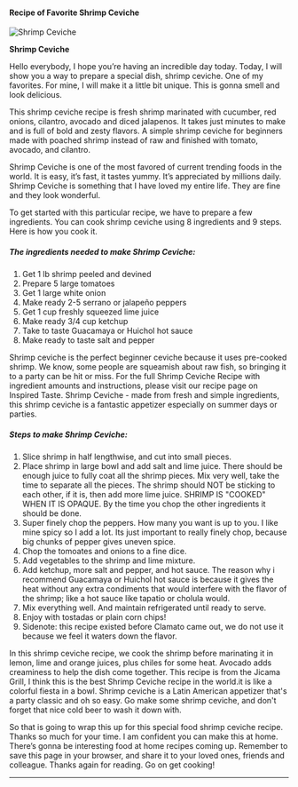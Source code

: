             

#### Recipe of Favorite Shrimp Ceviche

![Shrimp Ceviche](https://img-global.cpcdn.com/recipes/6fd92a689f8a2a95/751x532cq70/shrimp-ceviche-recipe-main-photo.jpg)

**Shrimp Ceviche**

Hello everybody, I hope you’re having an incredible day today. Today, I will show you a way to prepare a special dish, shrimp ceviche. One of my favorites. For mine, I will make it a little bit unique. This is gonna smell and look delicious.

This shrimp ceviche recipe is fresh shrimp marinated with cucumber, red onions, cilantro, avocado and diced jalapenos. It takes just minutes to make and is full of bold and zesty flavors. A simple shrimp ceviche for beginners made with poached shrimp instead of raw and finished with tomato, avocado, and cilantro.

Shrimp Ceviche is one of the most favored of current trending foods in the world. It is easy, it’s fast, it tastes yummy. It’s appreciated by millions daily. Shrimp Ceviche is something that I have loved my entire life. They are fine and they look wonderful.

To get started with this particular recipe, we have to prepare a few ingredients. You can cook shrimp ceviche using 8 ingredients and 9 steps. Here is how you cook it.

##### The ingredients needed to make Shrimp Ceviche:

1.  Get 1 lb shrimp peeled and devined
2.  Prepare 5 large tomatoes
3.  Get 1 large white onion
4.  Make ready 2-5 serrano or jalapeño peppers
5.  Get 1 cup freshly squeezed lime juice
6.  Make ready 3/4 cup ketchup
7.  Take to taste Guacamaya or Huichol hot sauce
8.  Make ready to taste salt and pepper

Shrimp ceviche is the perfect beginner ceviche because it uses pre-cooked shrimp. We know, some people are squeamish about raw fish, so bringing it to a party can be hit or miss. For the full Shrimp Ceviche Recipe with ingredient amounts and instructions, please visit our recipe page on Inspired Taste. Shrimp Ceviche - made from fresh and simple ingredients, this shrimp ceviche is a fantastic appetizer especially on summer days or parties.

##### Steps to make Shrimp Ceviche:

1.  Slice shrimp in half lengthwise, and cut into small pieces.
2.  Place shrimp in large bowl and add salt and lime juice. There should be enough juice to fully coat all the shrimp pieces. Mix very well, take the time to separate all the pieces. The shrimp should NOT be sticking to each other, if it is, then add more lime juice. SHRIMP IS "COOKED" WHEN IT IS OPAQUE. By the time you chop the other ingredients it should be done.
3.  Super finely chop the peppers. How many you want is up to you. I like mine spicy so I add a lot. Its just important to really finely chop, because big chunks of pepper gives uneven spice.
4.  Chop the tomoates and onions to a fine dice.
5.  Add vegetables to the shrimp and lime mixture.
6.  Add ketchup, more salt and pepper, and hot sauce. The reason why i recommend Guacamaya or Huichol hot sauce is because it gives the heat without any extra condiments that would interfere with the flavor of the shrimp; like a hot sauce like tapatio or cholula would.
7.  Mix everything well. And maintain refrigerated until ready to serve.
8.  Enjoy with tostadas or plain corn chips!
9.  Sidenote: this recipe existed before Clamato came out, we do not use it because we feel it waters down the flavor.

In this shrimp ceviche recipe, we cook the shrimp before marinating it in lemon, lime and orange juices, plus chiles for some heat. Avocado adds creaminess to help the dish come together. This recipe is from the Jicama Grill, I think this is the best Shrimp Ceviche recipe in the world.it is like a colorful fiesta in a bowl. Shrimp ceviche is a Latin American appetizer that's a party classic and oh so easy. Go make some shrimp ceviche, and don't forget that nice cold beer to wash it down with.

So that is going to wrap this up for this special food shrimp ceviche recipe. Thanks so much for your time. I am confident you can make this at home. There’s gonna be interesting food at home recipes coming up. Remember to save this page in your browser, and share it to your loved ones, friends and colleague. Thanks again for reading. Go on get cooking!

* * *